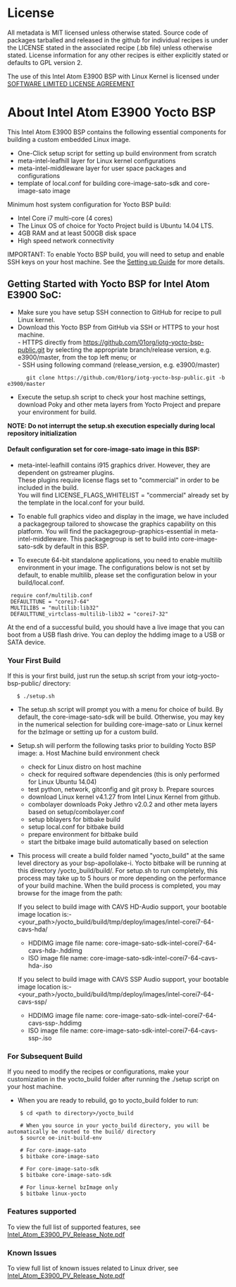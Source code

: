 # License
All metadata is MIT licensed unless otherwise stated. Source code of packages
tarballed and released in the github for individual recipes is under the LICENSE
stated in the associated recipe (.bb file) unless otherwise stated.
License information for any other recipes is either explicitly stated or defaults to GPL version 2.

The use of this Intel Atom E3900 BSP with Linux Kernel is licensed under [SOFTWARE LIMITED LICENSE AGREEMENT](https://github.com/01org/iotg-yocto-bsp-public/blob/e3900/master/Intel%20Software%20License_15Oct15.pdf)

# About Intel Atom E3900 Yocto BSP
This Intel Atom E3900 BSP contains the following essential components for building a custom embedded Linux image.
- One-Click setup script for setting up build environment from scratch
- meta-intel-leafhill layer for Linux kernel configurations
- meta-intel-middleware layer for user space packages and configurations
- template of local.conf for building core-image-sato-sdk and core-image-sato image

Minimum host system configuration for Yocto BSP build:
- Intel Core i7 multi-core (4 cores)
- The Linux OS of choice for Yocto Project build is Ubuntu 14.04 LTS.
- 4GB RAM and at least 500GB disk space
- High speed network connectivity

IMPORTANT: To enable Yocto BSP build, you will need to setup and enable SSH keys on your host machine.
See the [Setting up Guide](https://github.com/01org/iotg-yocto-bsp-public/wiki/SSH-Setup-Guide-for-New-Users) for more details.

## Getting Started with Yocto BSP for Intel Atom E3900 SoC:
- Make sure you have setup SSH connection to GitHub for recipe to pull Linux kernel.
- Download this Yocto BSP from GitHub via SSH or HTTPS to your host machine.
   <br> - HTTPS directly from https://github.com/01org/iotg-yocto-bsp-public.git by selecting the appropriate branch/release version, e.g. e3900/master, from the top left menu; or
   <br> - SSH using following command (release_version, e.g. e3900/master)
```
      git clone https://github.com/01org/iotg-yocto-bsp-public.git -b e3900/master
```
- Execute the setup.sh script to check your host machine settings, download Poky and other meta layers from Yocto Project and prepare your environment for build.

**NOTE: Do not interrupt the setup.sh execution especially during local repository initialization**

#### Default configuration set for core-image-sato image in this BSP:
- meta-intel-leafhill contains i915 graphics driver. However, they are dependent on gstreamer plugins.
  <br> These plugins require license flags set to "commercial" in order to be included in the build.
  <br> You will find LICENSE_FLAGS_WHITELIST = "commercial" already set by the template in the local.conf for your build.

- To enable full graphics video and display in the image, we have included a packagegroup tailored to showcase the graphics capability on this platform.
You will find the packagegroup-graphics-essential in meta-intel-middleware.
This packagegroup is set to build into core-image-sato-sdk by default in this BSP.

- To execute 64-bit standalone applications, you need to enable multilib environment in your image.
 The configurations below is not set by default, to enable multilib, please set the configuration below in your build/local.conf.
```
 require conf/multilib.conf
 DEFAULTTUNE = "corei7-64"
 MULTILIBS = "multilib:lib32"
 DEFAULTTUNE_virtclass-multilib-lib32 = "corei7-32"
```

At the end of a successful build, you should have a live image that you can boot from a USB flash drive.
You can deploy the hddimg image to a USB or SATA device.

### Your First Build
If this is your first build, just run the setup.sh script from your iotg-yocto-bsp-public/ directory:
```
   $ ./setup.sh
```

- The setup.sh script will prompt you with a menu for choice of build.
   By default, the core-image-sato-sdk will be build.
   Otherwise, you may key in the numerical selection for building core-image-sato or Linux kernel for the bzImage
   or setting up for a custom build.

- Setup.sh will perform the following tasks prior to building Yocto BSP image:
   a. Host Machine build environment check
	- check for Linux distro on host machine
	- check for required software dependencies (this is only performed for Linux Ubuntu 14.04)
	- test python, network, gitconfig and git proxy
   b. Prepare sources
	- download Linux kernel v4.1.27 from Intel Linux Kernel from github.
	- combolayer downloads Poky Jethro v2.0.2 and other meta layers based on setup/combolayer.conf
	- setup bblayers for bitbake build
	- setup local.conf for bitbake build
	- prepare environment for bitbake build
	- start the bitbake image build automatically based on selection

- This process will create a build folder named "yocto_build" at the same level directory as your bsp-apollolake-i.
  Yocto bitbake will be running at this directory <your path>/yocto_build/build/.
  For setup.sh to run completely, this process may take up to 5 hours or more depending on the performance
  of your build machine. When the build process is completed, you may browse for the image from the path:

   If you select to build image with CAVS HD-Audio support, your bootable image location is:-
   <your_path>/yocto_build/build/tmp/deploy/images/intel-corei7-64-cavs-hda/
	- HDDIMG image file name: core-image-sato-sdk-intel-corei7-64-cavs-hda-<build-date-time>.hddimg
	- ISO image file name:    core-image-sato-sdk-intel-corei7-64-cavs-hda-<build-date-time>.iso

   If you select to build image with CAVS SSP Audio support, your bootable image location is:-
   <your_path>/yocto_build/build/tmp/deploy/images/intel-corei7-64-cavs-ssp/
	- HDDIMG image file name: core-image-sato-sdk-intel-corei7-64-cavs-ssp-<build-date-time>.hddimg
	- ISO image file name:    core-image-sato-sdk-intel-corei7-64-cavs-ssp-<build-date-time>.iso

### For Subsequent Build
If you need to modify the recipes or configurations, make your customization in the yocto_build folder after running the ./setup script on your host machine.

- When you are ready to rebuild, go to yocto_build folder to run:
```
	$ cd <path to directory>/yocto_build

	# When you source in your yocto_build directory, you will be automatically be routed to the build/ directory
	$ source oe-init-build-env

	# For core-image-sato
	$ bitbake core-image-sato

	# For core-image-sato-sdk
	$ bitbake core-image-sato-sdk

	# For linux-kernel bzImage only
	$ bitbake linux-yocto
```

### Features supported
To view the full list of supported features, see [Intel_Atom_E3900_PV_Release_Note.pdf](https://github.com/01org/iotg-yocto-bsp-public/blob/e3900/master/Intel_Atom_E3900_PV_Release_Note.pdf)

### Known Issues
To view full list of known issues related to Linux driver, see [Intel_Atom_E3900_PV_Release_Note.pdf](https://github.com/01org/iotg-yocto-bsp-public/blob/e3900/master/Intel_Atom_E3900_PV_Release_Note.pdf)
